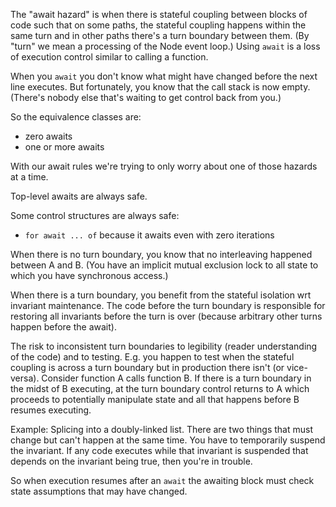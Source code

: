 The "await hazard" is when there is stateful coupling between blocks of code such that on some paths, the stateful coupling happens within the same turn and in other paths there's a turn boundary between them. (By "turn" we mean a processing of the Node event loop.) Using `await` is a loss of execution control similar to calling a function.

When you `await` you don't know what might have changed before the next line executes. But fortunately, you know that the call stack is now empty. (There's nobody else that's waiting to get control back from you.)

So the equivalence classes are:
- zero awaits
- one or more awaits

With our await rules we're trying to only worry about one of those hazards at a time.

Top-level awaits are always safe.

Some control structures are always safe:
- `for await ... of` because it awaits even with zero iterations

When there is no turn boundary, you know that no interleaving happened between A and B. (You have an implicit mutual exclusion lock to all state to which you have synchronous access.)

When there is a turn boundary, you benefit from the stateful isolation wrt invariant maintenance. The code before the turn boundary is responsible for restoring all invariants before the turn is over (because arbitrary other turns happen before the await).

The risk to inconsistent turn boundaries to legibility (reader understanding of the code) and to testing. E.g. you happen to test when the stateful coupling is across a turn boundary but in production there isn't (or vice-versa). Consider function A calls function B. If there is a turn boundary in the midst of B executing, at the turn boundary control returns to A which proceeds to potentially manipulate state and all that happens before B resumes executing.

Example: Splicing into a doubly-linked list. There are two things that must change but can't happen at the same time. You have to temporarily suspend the invariant. If any code executes while that invariant is suspended that depends on the invariant being true, then you're in trouble.

So when execution resumes after an `await` the awaiting block must check state assumptions that may have changed. 
